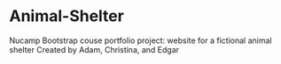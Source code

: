 # Animal-Shelter
Nucamp Bootstrap couse portfolio project: website for a fictional animal shelter
Created by Adam, Christina, and Edgar
